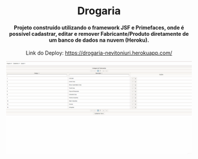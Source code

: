 
<h1 align="center">
<br>Drogaria
</h1>

<h4 align="center"> Projeto construído utilizando o framework JSF e Primefaces, onde é possível cadastrar, editar e remover Fabricante/Produto diretamente de um banco de dados na nuvem (Heroku).</h4>
<p align="center">
  Link do Deploy: 
  <a href="https://drogaria-nevitoniuri.herokuapp.com/" >https://drogaria-nevitoniuri.herokuapp.com/</a>
</p>


![Resultado final do projeto](src/main/webapp/resources/image/resultado.gif)
